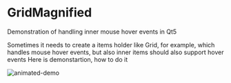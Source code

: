 # GridMagnified
Demonstration of handling inner mouse hover events in Qt5

Sometimes it needs to create a items holder like Grid, for example, which handles mouse hover events, but also inner items should also support hover events
Here is demonstartion, how to do it

![animated-demo](https://user-images.githubusercontent.com/11473810/33013680-2c8a8f22-cde5-11e7-8ca5-f7d520205f1a.gif)
